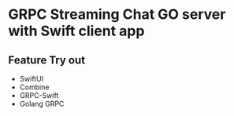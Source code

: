 # GRPC Streaming Chat GO server with Swift client app

## Feature Try out
- SwiftUI 
- Combine 
- GRPC-Swift
- Golang GRPC